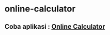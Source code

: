 # online-calculator
## Coba aplikasi : <a target="_blank" href="[mechine-cacl.netlify.app](https://mechine-cacl.netlify.app/)https://mechine-cacl.netlify.app/"> Online Calculator </a>
